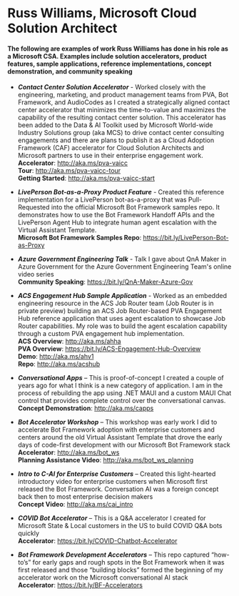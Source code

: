 # Russ Williams, Microsoft Cloud Solution Architect
#### The following are examples of work Russ Williams has done in his role as a Microsoft CSA.  Examples include solution accelerators, product features, sample applications, reference implementations, concept demonstration, and community speaking

* ***Contact Center Solution Accelerator*** - Worked closely with the engineering, marketing, and product management teams from PVA, Bot Framework, and AudioCodes as I created a strategically aligned contact center accelerator that minimizes the time-to-value and maximizes the capability of the resulting contact center solution.  This accelerator has been added to the Data & AI Toolkit used by Microsoft World-wide Industry Solutions group (aka MCS) to drive contact center consulting engagements and there are plans to publish it as a Cloud Adoption Framework (CAF) accelerator for Cloud Solution Architects and Microsoft partners to use in their enterprise engagement work.  
**Accelerator**: http://aka.ms/pva-vaicc  
**Tour**: http://aka.ms/pva-vaicc-tour  
**Getting Started**: http://aka.ms/pva-vaicc-start

* ***LivePerson Bot-as-a-Proxy Product Feature*** - Created this reference implementation for a LivePerson bot-as-a-proxy that was Pull-Requested into the official Microsoft Bot Framework samples repo.  It demonstrates how to use the Bot Framework Handoff APIs and the LivePerson Agent Hub to integrate human agent escalation with the Virtual Assistant Template.  
**Microsoft Bot Framework Samples Repo**: https://bit.ly/LivePerson-Bot-as-Proxy

* ***Azure Government Engineering Talk*** - Talk I gave about QnA Maker in Azure Government for the Azure Government Engineering Team's online video series  
**Community Speaking**: https://bit.ly/QnA-Maker-Azure-Gov

* ***ACS Engagement Hub Sample Application*** - Worked as an embedded engineering resource in the ACS Job Router team (Job Router is in private preview) building an ACS Job Router-based PVA Engagement Hub reference application that uses agent escalation to showcase Job Router capabilities.  My role was to build the agent escalation capability through a custom PVA engagement hub implementation.  
**ACS Overview**: http://aka.ms/ahha  
**PVA Overview**: https://bit.ly/ACS-Engagement-Hub-Overview  
**Demo**: http://aka.ms/ahv1  
**Repo**: http://aka.ms/acshub

* ***Conversational Apps*** – This is proof-of-concept I created a couple of years ago for what I think is a new category of application.  I am in the process of rebuilding the app using .NET MAUI and a custom MAUI Chat control that provides complete control over the conversational canvas.  
**Concept Demonstration**: http://aka.ms/capps

* ***Bot Accelerator Workshop*** – This workshop was early work I did to accelerate Bot Framework adoption with enterprise customers and centers around the old Virtual Assistant Template that drove the early days of code-first development with our Microsoft Bot Framework stack  
**Accelerator**: http://aka.ms/bot_ws  
**Planning Assistance Video**: http://aka.ms/bot_ws_planning

* ***Intro to C-AI for Enterprise Customers*** – Created this light-hearted introductory video for enterprise customers when Microsoft first released the Bot Framework.  Conversation AI was a foreign concept back then to most enterprise decision makers  
**Concept Video**:  http://aka.ms/cai_intro 

* ***COVID Bot Accelerator*** – This is a Q&A accelerator I created for Microsoft State & Local customers in the US to build COVID Q&A bots quickly  
**Accelerator**: https://bit.ly/COVID-Chatbot-Accelerator

* ***Bot Framework Development Accelerators*** – This repo captured “how-to’s” for early gaps and rough spots in the Bot Framework when it was first released and those “building blocks” formed the beginning of my accelerator work on the Microsoft conversational AI stack  
**Accelerator**: https://bit.ly/BF-Accelerators

